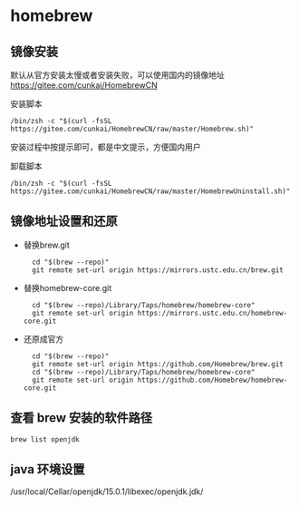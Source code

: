 # homebrew

## 镜像安装

默认从官方安装太慢或者安装失败，可以使用国内的镜像地址 <https://gitee.com/cunkai/HomebrewCN>

安装脚本

```hash
/bin/zsh -c "$(curl -fsSL https://gitee.com/cunkai/HomebrewCN/raw/master/Homebrew.sh)"
```

安装过程中按提示即可，都是中文提示，方便国内用户

卸载脚本

```hash
/bin/zsh -c "$(curl -fsSL https://gitee.com/cunkai/HomebrewCN/raw/master/HomebrewUninstall.sh)"
```

## 镜像地址设置和还原

* 替换brew.git

  ```shell
    cd "$(brew --repo)"
    git remote set-url origin https://mirrors.ustc.edu.cn/brew.git
  ```

* 替换homebrew-core.git

  ```shell
    cd "$(brew --repo)/Library/Taps/homebrew/homebrew-core"
    git remote set-url origin https://mirrors.ustc.edu.cn/homebrew-core.git
  ```

* 还原成官方

  ```shell
    cd "$(brew --repo)"
    git remote set-url origin https://github.com/Homebrew/brew.git
    cd "$(brew --repo)/Library/Taps/homebrew/homebrew-core"
    git remote set-url origin https://github.com/Homebrew/homebrew-core.git
  ```

## 查看 brew 安装的软件路径

```shell
brew list openjdk
```

## java 环境设置

/usr/local/Cellar/openjdk/15.0.1/libexec/openjdk.jdk/
